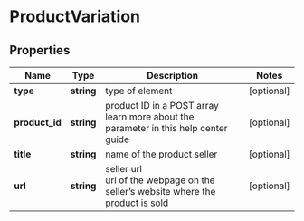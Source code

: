 # ProductVariation

## Properties

| Name | Type | Description | Notes |
|------------ | ------------- | ------------- | -------------|
**type** | **string** | type of element |[optional]|
**product_id** | **string** | product ID in a POST array<br>learn more about the parameter in this help center guide |[optional]|
**title** | **string** | name of the product seller |[optional]|
**url** | **string** | seller url<br>url of the webpage on the seller’s website where the product is sold |[optional]|